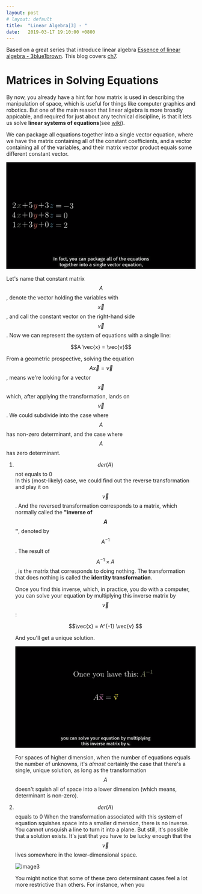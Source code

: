 ```yaml
---
layout: post
# layout: default
title:  "Linear Algebra[3] - "
date:   2019-03-17 19:10:00 +0800
---
```


<script type="text/javascript" src="http://cdn.mathjax.org/mathjax/latest/MathJax.js?config=default"></script>

Based on a great series that introduce linear algebra [Essence of linear algebra - 3blue1brown][youtube-linear]. This blog covers [ch7][youtube-ch7].

# Matrices in Solving Equations
By now, you already have a hint for how matrix is used in describing the manipulation of space, which is useful for things like computer graphics and robotics. But one of the main reason that linear algebra is more broadly appicable, and required for just about any technical discipline, is that it lets us solve **linear systems of equations**(see [wiki][wiki-lse]).

We can package all equations together into a single vector equation, where we have the matrix containing all of the constant coefficients, and a vector containing all of the variables, and their matrix vector product equals some different constant vector.

![image1](../../../assets/img/LA_3_1.gif)

Let's name that constant matrix $$A$$, denote the vector holding the variables with $$\vec{x}$$, and call the constant vector on the right-hand side $$\vec{v}$$. Now we can represent the system of equations with a single line:
<center>$$A \vec{x} = \vec{v}$$</center>

From a geometric prospective, solving the equation $$A \vec{x} = \vec{v}$$, means we're looking for a vector $$\vec{x}$$ which, after applying the transformation, lands on $$\vec{v}$$. We could subdivide into the case where $$A$$ has non-zero determinant, and the case where $$A$$ has zero determinant.

1.  $$der(A)$$ not equals to 0   
    In this (most-likely) case, we could find out the reverse transformation and play it on $$\vec{v}$$. And the reversed transformation corresponds to a matrix, which normally called the **"inverse of $$A$$"**, denoted by $$A^{-1}$$. The result of $$A^{-1} \times A$$, is the matrix that corresponds to doing nothing. The transformation that does nothing is called the **identity transformation**.
   
    Once you find this inverse, which, in practice, you do with a computer, you can solve your equation by multiplying this inverse matrix by $$\vec{v}$$:

    <center>$$\vec{x} = A^{-1} \vec{v} $$</center>

    And you'll get a unique solution.

    ![image2](../../../assets/img/LA_3_2.gif)

    For spaces of higher dimension, when the number of equations equals the number of unknowns, it's *almost* certainly the case that there's a single, unique solution, as long as the transformation $$A$$ doesn't squish all of space into a lower dimension (which means, determinant is non-zero). 

2.  $$der(A)$$ equals to 0
    When the transformation associated with this system of equation squishes space into a smaller dimension, there is no inverse. You cannot unsquish a line to turn it into a plane. But still, it's possible that a solution exists. It's just that you have to be lucky enough that the $$\vec{v}$$ lives somewhere in the lower-dimensional space.

    ![image3](../../../assets/img/LA_3_3.gif)

    You might notice that some of these zero determinant cases feel a lot more restrictive than others. For instance, when you 

   
[youtube-linear]: https://www.youtube.com/playlist?list=PLZHQObOWTQDPD3MizzM2xVFitgF8hE_ab
[youtube-ch7]: https://youtu.be/uQhTuRlWMxw
[wiki-lse]: https://en.wikipedia.org/wiki/System_of_linear_equations